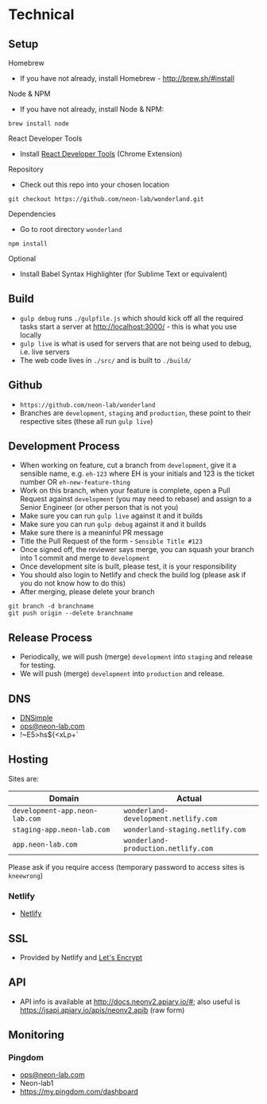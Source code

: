 # Technical

## Setup

Homebrew
* If you have not already, install Homebrew - http://brew.sh/#install

Node & NPM
* If you have not already, install Node & NPM:
<pre><code>brew install node</code></pre>

React Developer Tools
* Install [React Developer Tools](https://chrome.google.com/webstore/detail/react-developer-tools/fmkadmapgofadopljbjfkapdkoienihi?hl=en) (Chrome Extension)

Repository
* Check out this repo into your chosen location
<pre><code>git checkout https://github.com/neon-lab/wonderland.git</code></pre>

Dependencies
* Go to root directory `wonderland`
<pre><code>npm install</code></pre>

Optional
* Install Babel Syntax Highlighter (for Sublime Text or equivalent)

## Build

- `gulp debug` runs `./gulpfile.js` which should kick off all the required tasks start a server at [http://localhost:3000/](http://localhost:3000/) - this is what you use locally
- `gulp live` is what is used for servers that are not being used to debug, i.e. live servers
- The web code lives in `./src/` and is built to `./build/`

## Github

- `https://github.com/neon-lab/wonderland`
- Branches are `development`, `staging` and `production`, these point to their respective sites (these all run `gulp live`)

## Development Process

- When working on feature, cut a branch from `development`, give it a sensible name, e.g. `eh-123` where EH is your initials and 123 is the ticket number OR `eh-new-feature-thing`
- Work on this branch, when your feature is complete, open a Pull Request against `development` (you may need to rebase) and assign to a Senior Engineer (or other person that is not you)
- Make sure you can run `gulp live` against it and it builds
- Make sure you can run `gulp debug` against it and it builds
- Make sure there is a meaninful PR message
- Title the Pull Request of the form - `Sensible Title #123`
- Once signed off, the reviewer says merge, you can squash your branch into 1 commit and merge to `development`
- Once development site is built, please test, it is your responsibility
- You should also login to Netlify and check the build log (please ask if you do not know how to do this)
- After merging, please delete your branch

```
git branch -d branchname
git push origin --delete branchname
```

## Release Process

- Periodically, we will push (merge) `development` into `staging` and release for testing.
- We will push (merge) `development` into `production` and release.

## DNS

- [DNSimple](https://dnsimple.com)
- ops@neon-lab.com
- !~E5>hs${<xLp+\`

## Hosting

Sites are:

| Domain | Actual |
| --- | --- |
| `development-app.neon-lab.com` | `wonderland-development.netlify.com` |
| `staging-app.neon-lab.com` | `wonderland-staging.netlify.com` |
| `app.neon-lab.com` | `wonderland-production.netlify.com` |

Please ask if you require access (temporary password to access sites is `kneewrong`)

### Netlify

- [Netlify](https://netlify.com)

## SSL

- Provided by Netlify and [Let's Encrypt](https://letsencrypt.org/)

## API

- API info is available at http://docs.neonv2.apiary.io/#; also useful is https://jsapi.apiary.io/apis/neonv2.apib (raw form)

## Monitoring

### Pingdom

- ops@neon-lab.com
- Neon-lab1
- https://my.pingdom.com/dashboard
